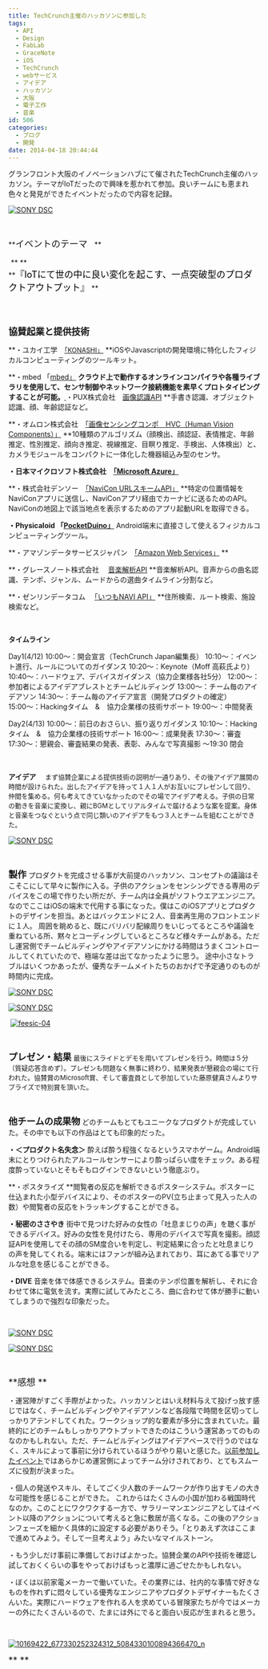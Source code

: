 ```yaml
---
title: TechCrunch主催のハッカソンに参加した
tags:
  - API
  - Design
  - FabLab
  - GraceNote
  - iOS
  - TechCrunch
  - webサービス
  - アイデア
  - ハッカソン
  - 大阪
  - 電子工作
  - 音楽
id: 506
categories:
  - ブログ
  - 開発
date: 2014-04-18 20:44:44
---
```


グランフロント大阪のイノベーションハブにて催されたTechCrunch主催のハッカソン。テーマがIoTだったので興味を惹かれて参加。良いチームにも恵まれ色々と発見ができたイベントだったので内容を記録。

[![SONY DSC](http://mountainboy.boo.jp/wordpress/wp-content/uploads/2014/04/DSC088471-1024x680.jpg)](http://mountainboy.boo.jp/wordpress/wp-content/uploads/2014/04/DSC088471.jpg)

&nbsp;

**<span style="font-size: large;">イベントのテーマ</span>　**
<div><span style="font-size: large;"> </span>**
**</div>
<div></div>
<div>**<span style="color: #000000; font-size: large;">『IoTにて世の中に良い変化を起こす、一点突破型のプロダクトアウトプット』</span>
**</div>
&nbsp;

&nbsp;

**<span style="font-size: large;">協賛起業と提供技術</span>**

**・ユカイ工学　<span style="font-size: small;">[「KONASHI」](http://konashi.xu.com/)</span>
**iOSやJavascriptの開発環境に特化したフィジカルコンピューティングのツールキット。

**・mbed 「[mbed」](https://mbed.org/)
**クラウド上で動作するオンラインコンパイラや各種ライブラリを使用して、センサ制御やネットワーク接続機能を素早くプロトタイピングすることが可能。[
](https://mbed.org/)**
・PUX株式会社　[画像認識API](http://www.panasonic.co.jp/pux/api_sdk/)
**手書き認識、オブジェクト認識、顔、年齢認証など。

**・オムロン株式会社　[「画像センシングコンポ　HVC（Human Vision Components）」](http://plus-sensing.omron.co.jp/product/)
**10種類のアルゴリズム（顔検出、顔認証、表情推定、年齢推定、性別推定、顔向き推定、視線推定、目瞑り推定、手検出、人体検出）と、カメラモジュールをコンパクトに一体化した機器組込み型のセンサ。

**・日本マイクロソフト株式会社　[「Microsoft Azure」](http://azure.microsoft.com/ja-jp/)**

**・株式会社デンソー　[「NaviCon URLスキームAPI」](https://navicon.denso.co.jp/navicon_download/pages/ja/index.jsp)
**特定の位置情報をNaviConアプリに送信し、NaviConアプリ経由でカーナビに送るためのAPI。NaviConの地図上で該当地点を表示するためのアプリ起動URLを取得できる。

**・Physicaloid 「[PocketDuino」](http://www.physicaloid.com/wiki/doku.php?id=hardware%3Apocketduino)**
Android端末に直接さして使えるフィジカルコンピューティングツール。

**・アマゾンデータサービスジャパン　[「Amazon Web Services」](https://aws.amazon.com/jp/)
**

**・グレースノート株式会社 　[音楽解析API](https://www.gracenote.com/?language=ja)
**音楽解析API。音声からの曲名認識、テンポ、ジャンル、ムードからの選曲タイムライン分割など。

**・ゼンリンデータコム 　[「いつもNAVI API」](http://www.zenrin-datacom.net/business/develop/apicgi/index.html)
**住所検索、ルート検索、施設検索など。

&nbsp;

**タイムライン**

Day1(4/12)
10:00〜：開会宣言（TechCrunch Japan編集長）
10:10〜：イベント進行、ルールについてのガイダンス
10:20〜：Keynote（Moff 高萩氏より）
10:40〜：ハードウェア、デバイスガイダンス（協力企業様各社5分）
12:00〜：参加者によるアイデアブレストとチームビルディング
13:00〜：チーム毎のアイデアソン
14:30〜：チーム毎のアイデア宣言（開発プロダクトの確定）
15:00〜：Hackingタイム　&amp;　協力企業様の技術サポート
19:00〜：中間発表

Day2(4/13)
10:00〜：前日のおさらい、振り返りガイダンス
10:10〜：Hackingタイム　&amp;　協力企業様の技術サポート
16:00〜：成果発表
17:30〜：審査
17:30〜：懇親会、審査結果の発表、表彰、みんなで写真撮影
〜19:30 閉会

&nbsp;

**アイデア**<span style="font-size: large;">
<span style="font-size: small;">　まず協賛企業による提供技術の説明が一通りあり、その後アイデア展開の時間が設けられた。出したアイデアを持って１人１人がお互いにプレゼンして回り、仲間を集める。何も考えてきていなかったのでその場でアイデア考える。子供の日常の動きを音楽に変換し、親にBGMとしてリアルタイムで届けるような案を提案。身体と音楽をつなぐという点で同じ類いのアイデアをもつ３人とチームを組むことができた。</span></span>

[![SONY DSC](http://mountainboy.boo.jp/wordpress/wp-content/uploads/2014/04/DSC08867-1024x680.jpg)](http://mountainboy.boo.jp/wordpress/wp-content/uploads/2014/04/DSC08867.jpg)

&nbsp;

**<span style="font-size: large;">製作</span>**
プロダクトを完成させる事が大前提のハッカソン、コンセプトの議論はそこそこにして早々に製作に入る。子供のアクションをセンシングできる専用のデバイスをこの場で作りたい所だが、チーム内は全員がソフトウエアエンジニア。なのでここはiOSの端末で代用する事になった。僕はこのiOSアプリとプロダクトのデザインを担当。あとはバックエンドに２人、音楽再生用のフロントエンドに１人。
周囲を眺めると、既にバリバリ配線周りをいじってるところや議論を重ねている所、黙々とコーディングしているところなど様々チームがある。ただし運営側でチームビルディングやアイデアソンにかける時間はうまくコントロールしてくれていたので、極端な差は出てなかったように思う。
途中小さなトラブルはいくつかあったが、優秀なチームメイトたちのおかげで予定通りのものが時間内に完成。

[![SONY DSC](http://mountainboy.boo.jp/wordpress/wp-content/uploads/2014/04/DSC08880-1024x680.jpg)](http://mountainboy.boo.jp/wordpress/wp-content/uploads/2014/04/DSC08880.jpg)

[![SONY DSC](http://mountainboy.boo.jp/wordpress/wp-content/uploads/2014/04/DSC08885-1024x680.jpg)](http://mountainboy.boo.jp/wordpress/wp-content/uploads/2014/04/DSC08885.jpg)

 [![feesic-04](http://mountainboy.boo.jp/wordpress/wp-content/uploads/2014/04/feesic-043.png)](http://mountainboy.boo.jp/wordpress/wp-content/uploads/2014/04/feesic-043.png)

&nbsp;

**<span style="font-size: large;">プレゼン・結果
</span>**<span style="font-size: small;">最後にスライドとデモを用いてプレゼンを行う。時間は５分（質疑応答含めず）。プレゼンも問題なく無事に終わり、結果発表が懇親会の場にて行われた。協賛賞のMicrosoft賞、そして審査員として参加していた藤原健真さんよりサプライズで特別賞を頂いた。</span>

&nbsp;

**<span style="font-size: large;">他チームの成果物</span>**
どのチームもとてもユニークなプロダクトが完成していた。その中でも以下の作品はとても印象的だった。

**・＜プロダクト名失念＞**
酔えば酔う程強くなるというスマホゲーム。Android端末にとりつけられたアルコールセンサーにより酔っぱらい度をチェック。ある程度酔っていないとそもそもログインできないという徹底ぶり。

**・ポスタライズ
**閲覧者の反応を解析できるポスターシステム。ポスターに仕込まれた小型デバイスにより、そのポスターのPV(立ち止まって見入った人の数）や閲覧者の反応をトラッキングすることができる。

**・秘密のささやき**
街中で見つけた好みの女性の「吐息まじりの声」を聴く事ができるデバイス。好みの女性を見付けたら、専用のデバイスで写真を撮影。顔認証APIを使用してその顔のSM度合いを判定し、判定結果に合ったと吐息まじりの声を発してくれる。端末にはファンが組み込まれており、耳にあてる事でリアルな吐息を感じることができる。

**・DIVE**
音楽を体で体感できるシステム。音楽のテンポ位置を解析し、それに合わせて体に電気を流す。実際に試してみたところ、曲に合わせて体が勝手に動いてしまうので強烈な印象だった。

&nbsp;

[![SONY DSC](http://mountainboy.boo.jp/wordpress/wp-content/uploads/2014/04/DSC08898-1024x680.jpg)](http://mountainboy.boo.jp/wordpress/wp-content/uploads/2014/04/DSC08898.jpg)

[![SONY DSC](http://mountainboy.boo.jp/wordpress/wp-content/uploads/2014/04/DSC08904-1024x680.jpg)](http://mountainboy.boo.jp/wordpress/wp-content/uploads/2014/04/DSC08904.jpg)

&nbsp;

<span style="font-size: large;">**感想
**</span>

・運営陣がすごく手際がよかった。ハッカソンとはいえ材料与えて投げっ放す感じではなく、チームビルディングやアイデアソンなど各段階で時間を区切ってしっかりアテンドしてくれた。ワークショップ的な要素が多分に含まれていた。最終的にどのチームもしっかりアウトプットできたのはこういう運営あってのものなのかもしれない。ただ、チームビルディングはアイデアベースで行うのではなく、スキルによって事前に分けられているほうがやり易いと感じた。[以前参加したイベント](http://mountainboy.me/2013/08/06/36%E6%99%82%E9%96%93%E3%81%A7%E7%85%A7%E6%98%8E%E3%82%92%E4%BD%9C%E3%82%8B%E3%83%8F%E3%83%83%E3%82%AB%E3%82%BD%E3%83%B3-design-loves-engineering-1/)ではあらかじめ運営側によってチーム分けされており、とてもスムーズに役割が決まった。

・個人の発送やスキル、そしてごく少人数のチームワークが作り出すモノの大きな可能性を感じることができた。 これからはたくさんの小国が加わる戦国時代なのか。このことにワクワクする一方で、サラリーマンエンジニアとしてはイベント以降のアクションについて考えると急に敷居が高くなる。この後のアクションフェーズを細かく具体的に設定する必要がありそう。「とりあえず次はここまで進めてみよう。そして一旦考えよう」みたいなマイルストーン。

・もう少しだけ事前に準備しておけばよかった。協賛企業のAPIや技術を確認し試しておくくらいの事をやっておけばもっと濃厚に過ごせたかもしれない。

・ぼくは以前家電メーカーで働いていた。その業界には、社内的な事情で好きなものを作れずに悶々している優秀なエンジニアやプロダクトデザイナーもたくさんいた。実際にハードウェアを作れる人を求めている冒険家たちが今ではメーカーの外にたくさんいるので、たまには外にでると面白い反応が生まれると思う。

&nbsp;

[![10169422_677330252324312_5084330100894366470_n](http://mountainboy.boo.jp/wordpress/wp-content/uploads/2014/04/10169422_677330252324312_5084330100894366470_n.jpg)](http://mountainboy.boo.jp/wordpress/wp-content/uploads/2014/04/10169422_677330252324312_5084330100894366470_n.jpg)

<span style="font-size: large;">** **</span>

&nbsp;